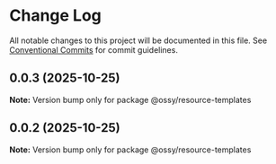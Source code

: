 # Change Log

All notable changes to this project will be documented in this file.
See [Conventional Commits](https://conventionalcommits.org) for commit guidelines.

## 0.0.3 (2025-10-25)

**Note:** Version bump only for package @ossy/resource-templates





## 0.0.2 (2025-10-25)

**Note:** Version bump only for package @ossy/resource-templates
